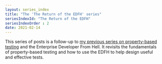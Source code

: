```yaml
---
layout: series_index
title: "The 'The Return of the EDFH' series"
seriesIndexId: "The Return of the EDFH"
seriesIndexOrder : 2
date: 2021-02-14
---
```


This series of posts is a follow-up to [my previous series on property-based testing](/series/property-based-testing) and the Enterprise Developer From Hell. It revisits the fundamentals of property-based testing and how to use the EDFH to help design useful and effective tests.




